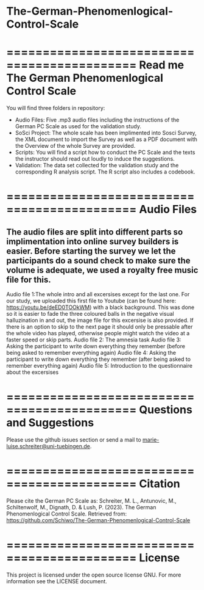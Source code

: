 # The-German-Phenomenlogical-Control-Scale

============================================
Read me The German Phenomenlogical Control Scale
============================================

You will find three folders in repository:
- Audio Files:
	Five .mp3 audio files including the instructions of the German PC Scale as used for the validation study.
- SoSci Project:
	The whole scale has been implimented into Sosci Survey, the XML document to import the Survey as well as a PDF document with the Overview of the whole Survey are provided. 
- Scripts:
	You will find a script how to conduct the PC Scale and the texts the instructor should read out loudly to induce the suggestions.
- Validation:
	The data set collected for the validation study and the corresponding R analysis script. The R script also includes a codebook.

============================================
Audio Files
============================================
The audio files are split into different parts so implimentation into online survey builders is easier. 
Before starting the survey we let the participants do a sound check to make sure the volume is adequate, we used a royalty free music file for this. 
--------------------------------------------
Audio file 1:The whole intro and all excersises except for the last one. For our study, we uploaded this first file to Youtube (can be 	found here: https://youtu.be/deED0TOOkWM) with a black background. This was done so it is easier to fade the three coloured balls in the negative visual halluzination in and out, the image file for this excersise is also provided. 
If there is an option to skip to the next page it should only be pressable after the whole video has played, otherwise people might watch the video at a faster speed or skip parts. 
Audio file 2: The amnesia task 
Audio file 3: Asking the participant to write down everything they remember (before being asked to remember everything again)
Audio file 4: Asking the participant to write down everything they remember (after being asked to remember everything again)
Audio file 5: Introduction to the questionnaire about the excersises

============================================
Questions and Suggestions
============================================
Please use the github issues section or send a mail to marie-luise.schreiter@uni-tuebingen.de.

============================================
Citation
============================================
Please cite the German PC Scale as:
Schreiter, M. L., Antunovic, M., Schiltenwolf, M., Dignath, D. & Lush, P. (2023). The German Phenomenlogical Control Scale. Retrieved from: https://github.com/Schiwo/The-German-Phenomenlogical-Control-Scale

============================================
License
============================================

This project is licensed under the open source license GNU. For more information see the LICENSE document.